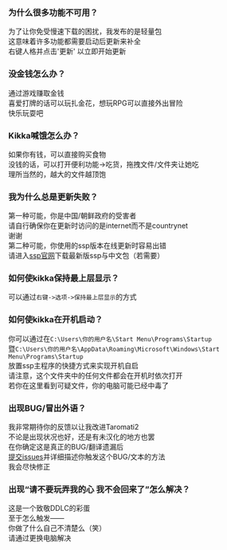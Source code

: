 ### 为什么很多功能不可用？  
为了让你免受慢速下载的困扰，我发布的是轻量包  
这意味着许多功能都需要启动后更新来补全  
右键人格并点击'更新' 以立即开始更新  

### 没金钱怎么办？  
通过游戏赚取金钱  
喜爱打牌的话可以玩扎金花，想玩RPG可以直接外出冒险  
快乐玩耍吧  

### Kikka喊饿怎么办？  
如果你有钱，可以直接购买食物  
没钱的话，可以打开便利功能->吃货，拖拽文件/文件夹让她吃  
理所当然的，越大的文件越顶饱  

### 我为什么总是更新失败？  
第一种可能，你是中国/朝鲜政府的受害者  
请自行确保你在更新时访问的是internet而不是countrynet  
谢谢  
第二种可能，你使用的ssp版本在线更新时容易出错  
请进入[ssp官网](http://ssp.shillest.net/)下载最新版ssp与中文包（若需要）  

### 如何使kikka保持最上层显示？  
可以通过`右键->选项->保持最上层显示`的方式  

### 如何使kikka在开机启动？  
你可以通过在`C:\Users\你的用户名\Start Menu\Programs\Startup`  
暨`C:\Users\你的用户名\AppData\Roaming\Microsoft\Windows\Start Menu\Programs\Startup`  
放置ssp主程序的快捷方式来实现开机自启  
请注意，这个文件夹中的任何文件都会在开机时依次打开  
若你在这里看到可疑文件，你的电脑可能已经中毒了  

### 出现BUG/冒出外语？  
我非常期待你的反馈以让我改进Taromati2  
不论是出现状况也好，还是有未汉化的地方也罢  
在你确定这是真正的BUG/翻译遗漏后  
[提交issues]( https://github.com/Taromati2/Taromati2/issues/new?assignees=steve02081504&labels=bug&template=bug-report.md&title=a+bug )并详细描述你触发这个BUG/文本的方法  
我会尽快修正  

### 出现“请不要玩弄我的心 我不会回来了”怎么解决？  
这是一个致敬DDLC的彩蛋  
至于怎么触发——  
你做了什么自己不清楚么（笑）  
请通过更换电脑解决  
